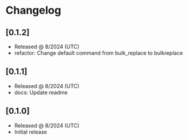 # Changelog

## [0.1.2]

- Released @ 8/2024 (UTC)
- refactor: Change default command from bulk_replace to bulkreplace

## [0.1.1]

- Released @ 8/2024 (UTC)
- docs: Update readme

## [0.1.0]

- Released @ 8/2024 (UTC)
- Initial release
